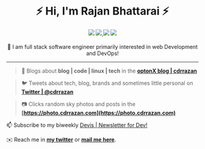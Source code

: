 <h1 align="center">⚡️ Hi, I'm Rajan Bhattarai ⚡️</h1>
<h4 align="center"><a href="https://cdrrazan.com"><img src="https://img.shields.io/badge/blog-%23FFA500.svg?&style=for-the-badge&logo=rss&logoColor=white"/></a>  <a href="https://rajan.link/twitter"><img src="https://img.shields.io/badge/twitter-%231DA1F2.svg?&style=for-the-badge&logo=twitter&logoColor=white"/> </a>  <a href="https://rajan.link/linkedin"><img src="https://img.shields.io/badge/linkedin-%230077B5.svg?&style=for-the-badge&logo=linkedin&logoColor=white"/></a>   <a href="https://rajan.link/dev"><img src="https://img.shields.io/badge/DEV.TO-%230A0A0A.svg?&style=for-the-badge&logo=dev.to&logoColor=white"/> </a></h4>

<p align="center">🔭 I am full stack software engineer primarily interested in web Development and DevOps!</p>

---
> 📝  Blogs about **blog | code | linux | tech** in the **[optonX blog | cdrrazan ](https://cdrrazan.com)**

> 🐦 Tweets about tech, blog, brands and sometimes little personal on **[ Twitter | @cdrrazan ](https://rajan.link/twitter)**

> 📷 Clicks random sky photos and posts in the **[https://photo.cdrrazan.com](https://photo.cdrrazan.com)**


📫 Subscribe to my biweekly [Devis | Newsletter for Dev!](https://getco.us/dev)

✉️ Reach me in **[my twitter](https://rajan.link/twitter)** or **[mail me here](mailto:hey@rajanbhattarai.com)**.
